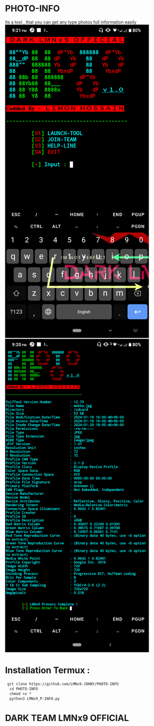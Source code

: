 # PHOTO-INFO
Its a tool , that you can get any type photos full information easily 
![logo](https://github.com/LMNx9-JOHNY/PHOTO-INFO/blob/main/Screenshot_20240120-212105.png)
![logo](https://github.com/LMNx9-JOHNY/PHOTO-INFO/blob/main/Screenshot_20240120-212050.png)

# Installation Termux :
     git clone https://github.com/LMNx9-JOHNY/PHOTO-INFO
      cd PHOTO-INFO
      chmod +x *
      python3 LMNx9_P-INFO.py

  # DARK TEAM LMNx9 OFFICIAL 
